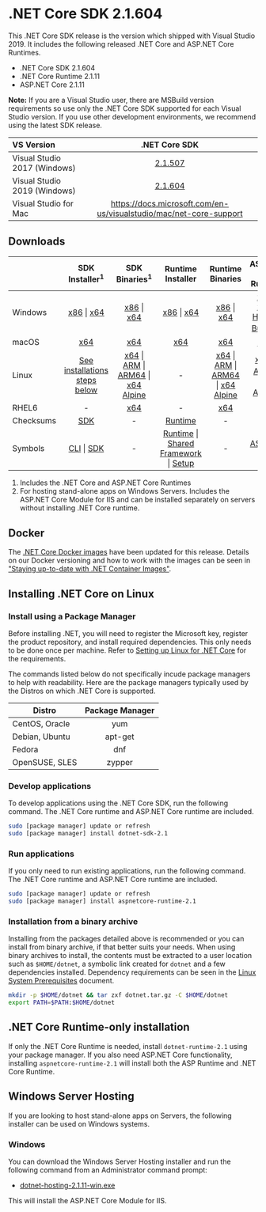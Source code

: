# .NET Core SDK 2.1.604

This .NET Core SDK release is the version which shipped with Visual Studio 2019. It includes the following released .NET Core and ASP.NET Core Runtimes.

* .NET Core SDK 2.1.604
* .NET Core Runtime 2.1.11
* ASP.NET Core 2.1.11

**Note:** If you are a Visual Studio user, there are MSBuild version requirements so use only the .NET Core SDK supported for each Visual Studio version. If you use other development environments, we recommend using the latest SDK release.

| VS Version | .NET Core SDK |
| :-- | :--: |
| Visual Studio 2017 (Windows) | [2.1.507](../2.1.11/2.1.11-download.md) |
| Visual Studio 2019 (Windows) | [2.1.604](#downloads) |
| Visual Studio for Mac | https://docs.microsoft.com/en-us/visualstudio/mac/net-core-support |

## Downloads

|           | SDK Installer<sup>1</sup>                        | SDK Binaries<sup>1</sup>                 | Runtime Installer                                        | Runtime Binaries                                 | ASP.NET Core Runtime           |
| --------- | :------------------------------------------:     | :----------------------:                 | :---------------------------:                            | :-------------------------:                      | :-----------------:            |
| Windows   | [x86][dotnet-sdk-win-x86.exe] \| [x64][dotnet-sdk-win-x64.exe] | [x86][dotnet-sdk-win-x86.zip] \| [x64][dotnet-sdk-win-x64.zip] | [x86][dotnet-runtime-win-x86.exe] \| [x64][dotnet-runtime-win-x64.exe] | [x86][dotnet-runtime-win-x86.zip] \| [x64][dotnet-runtime-win-x64.zip] | [x86][aspnetcore-runtime-win-x86.exe] \| [x64][aspnetcore-runtime-win-x64.exe] \| <br> [Hosting Bundle][dotnet-hosting-win.exe]<sup>2</sup> |
| macOS     | [x64][dotnet-sdk-osx-x64.pkg]  | [x64][dotnet-sdk-osx-x64.tar.gz]     | [x64][dotnet-runtime-osx-x64.pkg] | [x64][dotnet-runtime-osx-x64.tar.gz] | [x64][aspnetcore-runtime-osx-x64.tar.gz]<sup>1</sup>
| Linux     | [See installations steps below][linux-install]   | [x64][dotnet-sdk-linux-x64.tar.gz] \| [ARM][dotnet-sdk-linux-arm.tar.gz] \| [ARM64][dotnet-sdk-linux-arm64.tar.gz] \| [x64 Alpine][dotnet-sdk-linux-musl-x64.tar.gz] | - | [x64][dotnet-runtime-linux-x64.tar.gz] \| [ARM][dotnet-runtime-linux-arm.tar.gz] \| [ARM64][dotnet-runtime-linux-arm64.tar.gz] \| [x64 Alpine][dotnet-runtime-linux-musl-x64.tar.gz] | [x64][aspnetcore-runtime-linux-x64.tar.gz]<sup>1</sup>  \| [ARM][aspnetcore-runtime-linux-arm.tar.gz]<sup>1</sup> \| [x64 Alpine][aspnetcore-runtime-linux-musl-x64.tar.gz]<sup>1</sup> |
| RHEL6     | -                                                | [x64][dotnet-sdk-rhel.6-x64.tar.gz]                    | -                                                        | [x64][dotnet-runtime-rhel.6-x64.tar.gz] | - |
| Checksums | [SDK][checksums-sdk]                             | -                                        | [Runtime][checksums-runtime]                             | - | - |
| Symbols   | [CLI][cli-symbols.zip] \| [SDK][dotnet-sdk-symbols.zip]  | -                                        | [Runtime][coreclr-symbols.zip] \| [Shared Framework][corefx-symbols.zip] \| [Setup][core-setup-symbols.zip] | - | [ASP.NET Core][aspnet-symbols.zip] |

1. Includes the .NET Core and ASP.NET Core Runtimes
2. For hosting stand-alone apps on Windows Servers. Includes the ASP.NET Core Module for IIS and can be installed separately on servers without installing .NET Core runtime.


## Docker

The [.NET Core Docker images](https://hub.docker.com/r/microsoft/dotnet/) have been updated for this release. Details on our Docker versioning and how to work with the images can be seen in ["Staying up-to-date with .NET Container Images"](https://devblogs.microsoft.com/dotnet/staying-up-to-date-with-net-container-images/).

## Installing .NET Core on Linux

### Install using a Package Manager

Before installing .NET, you will need to register the Microsoft key, register the product repository, and install required dependencies. This only needs to be done once per machine. Refer to [Setting up Linux for .NET Core][linux-setup] for the requirements.

The commands listed below do not specifically incude package managers to help with readability. Here are the package managers typically used by the Distros on which .NET Core is supported.

| Distro | Package Manager  |
| ---             | :----:  |
| CentOS, Oracle  | yum     |
| Debian, Ubuntu  | apt-get |
| Fedora          | dnf     |
| OpenSUSE, SLES  | zypper  |

### Develop applications
To develop applications using the .NET Core SDK, run the following command. The .NET Core runtime and ASP.NET Core runtime are included.

```bash
sudo [package manager] update or refresh
sudo [package manager] install dotnet-sdk-2.1
```

### Run applications
If you only need to run existing applications, run the following command. The .NET Core runtime and ASP.NET Core runtime are included.

```bash
sudo [package manager] update or refresh
sudo [package manager] install aspnetcore-runtime-2.1
```

### Installation from a binary archive

Installing from the packages detailed above is recommended or you can install from binary archive, if that better suits your needs. When using binary archives to install, the contents must be extracted to a user location such as `$HOME/dotnet`, a symbolic link created for `dotnet` and a few dependencies installed. Dependency requirements can be seen in the [Linux System Prerequisites](https://github.com/dotnet/core/blob/master/Documentation/linux-prereqs.md) document.

```bash
mkdir -p $HOME/dotnet && tar zxf dotnet.tar.gz -C $HOME/dotnet
export PATH=$PATH:$HOME/dotnet
```

## .NET Core Runtime-only installation

If only the .NET Core Runtime is needed, install `dotnet-runtime-2.1` using your package manager. If you also need ASP.NET Core functionality, installing `aspnetcore-runtime-2.1` will install both the ASP Runtime and .NET Core Runtime.

## Windows Server Hosting

If you are looking to host stand-alone apps on Servers, the following installer can be used on Windows systems.

### Windows

You can download the Windows Server Hosting installer and run the following command from an Administrator command prompt:

* [dotnet-hosting-2.1.11-win.exe][dotnet-hosting-win.exe]

This will install the ASP.NET Core Module for IIS.

[blob-runtime]: https://dotnetcli.blob.core.windows.net/dotnet/Runtime/
[blob-sdk]: https://dotnetcli.blob.core.windows.net/dotnet/Sdk/

[dotnet-runtime-linux-arm.tar.gz]: https://download.visualstudio.microsoft.com/download/pr/7e34e5f5-e817-4ba4-9bfe-03f341e2a807/5779a613184dd09596f71681064cdaa8/dotnet-runtime-2.1.11-linux-arm.tar.gz
[dotnet-runtime-linux-arm64.tar.gz]: https://download.visualstudio.microsoft.com/download/pr/f3238746-7a47-407f-9d30-20de4bfd93e2/0c26aad99851325fd5240909f120614d/dotnet-runtime-2.1.11-linux-arm64.tar.gz
[dotnet-runtime-linux-musl-x64.tar.gz]: https://download.visualstudio.microsoft.com/download/pr/ec41f227-48b2-4a15-a10b-020003e5630b/57d30d09d6cda24b2c9baabdc999f254/dotnet-runtime-2.1.11-linux-musl-x64.tar.gz
[dotnet-runtime-linux-x64.tar.gz]: https://download.visualstudio.microsoft.com/download/pr/dd164132-d4c4-4c1a-8233-a4fc7e157935/bffa5312d613cab1a14f0858f947a6fc/dotnet-runtime-2.1.11-linux-x64.tar.gz
[dotnet-runtime-osx-x64.pkg]: https://download.visualstudio.microsoft.com/download/pr/2e53964c-4433-4668-96c4-9365c9b8a82c/9c4b64e4ed0ef36be09b8a6f7e1f677c/dotnet-runtime-2.1.11-osx-x64.pkg
[dotnet-runtime-osx-x64.tar.gz]: https://download.visualstudio.microsoft.com/download/pr/37fc6578-1d55-45a6-9abb-7c50c70d9640/f5c243f9a198185909e78018aa650dcf/dotnet-runtime-2.1.11-osx-x64.tar.gz
[dotnet-runtime-rhel.6-x64.tar.gz]: https://download.visualstudio.microsoft.com/download/pr/4753698b-f678-4470-a0cf-bcc896d78d45/8bdeb1fd072988ceb7bcf982c7f70c66/dotnet-runtime-2.1.11-rhel.6-x64.tar.gz
[dotnet-runtime-win-arm.zip]: https://download.visualstudio.microsoft.com/download/pr/cb38e0f6-8dc7-4594-9cd6-046964d3c894/b2aa5430c110c0dc6486096b4c834aaf/dotnet-runtime-2.1.11-win-arm.zip
[dotnet-runtime-win-x64.exe]: https://download.visualstudio.microsoft.com/download/pr/0a2dd531-45b5-4d59-9b8f-be5ac2d2e1de/5549783adc792b37ffd1d39c59ee44e2/dotnet-runtime-2.1.11-win-x64.exe
[dotnet-runtime-win-x64.zip]: https://download.visualstudio.microsoft.com/download/pr/e2abeb77-02c9-44e8-ac97-007610b73a18/da40662a3333b8aea5a5cd7bcdd2cc97/dotnet-runtime-2.1.11-win-x64.zip
[dotnet-runtime-win-x86.exe]: https://download.visualstudio.microsoft.com/download/pr/100156ff-737e-4e31-840b-019a13df9519/d34c5667c69603c63d4a9f509f933655/dotnet-runtime-2.1.11-win-x86.exe
[dotnet-runtime-win-x86.zip]: https://download.visualstudio.microsoft.com/download/pr/0621a50e-d816-48f4-9d87-34ed5a5cac83/7bd42f7c0028c64a638716efc9f16bc2/dotnet-runtime-2.1.11-win-x86.zip
[aspnetcore-runtime-linux-arm.tar.gz]: https://download.visualstudio.microsoft.com/download/pr/c2a18acf-4d99-4182-b663-e375bce7d11f/602d241f15d05e954fb54e4180e3fab9/aspnetcore-runtime-2.1.11-linux-arm.tar.gz
[aspnetcore-runtime-linux-musl-x64.tar.gz]: https://download.visualstudio.microsoft.com/download/pr/103a417e-384c-4c59-ac6a-ffe32f9a6d3c/f68e5e76f269a8b75c52bb965adc5b71/aspnetcore-runtime-2.1.11-linux-musl-x64.tar.gz
[aspnetcore-runtime-linux-x64.tar.gz]: https://download.visualstudio.microsoft.com/download/pr/5f0a5410-f311-47d6-a0d7-f8afe245bfc2/d4b0370ee8fdac3e8d8b0da7ec6b649a/aspnetcore-runtime-2.1.11-linux-x64.tar.gz
[aspnetcore-runtime-osx-x64.tar.gz]: https://download.visualstudio.microsoft.com/download/pr/51a5d770-1657-4a5f-a91a-7ffd6cc807d9/7e3f05213ae80a1d5c69e3ac57f79935/aspnetcore-runtime-2.1.11-osx-x64.tar.gz
[aspnetcore-runtime-win-x64.exe]: https://download.visualstudio.microsoft.com/download/pr/d5fcdd67-2037-4b72-99cc-af2c8149dd50/0efc18d67e67ef7d9866af97c04b7ff1/aspnetcore-runtime-2.1.11-win-x64.exe
[aspnetcore-runtime-win-x64.zip]: https://download.visualstudio.microsoft.com/download/pr/02857adc-b4dc-45dd-8d94-91259e32d8b0/bc59bdd5cc47a52024c215e71e2976c7/aspnetcore-runtime-2.1.11-win-x64.zip
[aspnetcore-runtime-win-x86.exe]: https://download.visualstudio.microsoft.com/download/pr/2f25a7cb-aeb0-4be8-a836-942603234572/bf992c77c51dff5f73f39475b7e7d140/aspnetcore-runtime-2.1.11-win-x86.exe
[aspnetcore-runtime-win-x86.zip]: https://download.visualstudio.microsoft.com/download/pr/9f4aafc6-5dd7-4cf7-bec8-a01e8b4fb89a/a6e483792905bbd3b2df3db4f48de13a/aspnetcore-runtime-2.1.11-win-x86.zip
[dotnet-hosting-win.exe]: https://download.visualstudio.microsoft.com/download/pr/0ad9d7d3-3cca-48e8-a5cc-07a5a6b8a020/820fd44b4eca9f31b11875d75068bb74/dotnet-hosting-2.1.11-win.exe
[dotnet-sdk-linux-arm.tar.gz]: https://download.visualstudio.microsoft.com/download/pr/d9e91a56-7cbb-48c9-90db-dae0cc76bc2d/f291e1a1bfc23c4714a93c63b240e644/dotnet-sdk-2.1.604-linux-arm.tar.gz
[dotnet-sdk-linux-arm64.tar.gz]: https://download.visualstudio.microsoft.com/download/pr/d0a2a209-68ae-4cc2-956a-9932a219b637/2d41c3435d0f960e00da1c3d46b703d7/dotnet-sdk-2.1.604-linux-arm64.tar.gz
[dotnet-sdk-linux-musl-x64.tar.gz]: https://download.visualstudio.microsoft.com/download/pr/d41802a8-768c-4234-825b-002daf129ba4/bad4dba5a0ac6d27e4b22fd77d489119/dotnet-sdk-2.1.604-linux-musl-x64.tar.gz
[dotnet-sdk-linux-x64.tar.gz]: https://download.visualstudio.microsoft.com/download/pr/811823c8-a248-462b-a0c9-9af0b9d14e2b/e7748b89f470657090a357403107a343/dotnet-sdk-2.1.604-linux-x64.tar.gz
[dotnet-sdk-osx-x64.pkg]: https://download.visualstudio.microsoft.com/download/pr/71757ee2-8f7c-4211-84f9-4bcde4830dda/f432ab619004ce88be4bb91ee73661e5/dotnet-sdk-2.1.604-osx-x64.pkg
[dotnet-sdk-osx-x64.tar.gz]: https://download.visualstudio.microsoft.com/download/pr/da34fd8b-c0a7-49de-9de3-e608087b15b2/29788073b4833476a7e3ed927049d24f/dotnet-sdk-2.1.604-osx-x64.tar.gz
[dotnet-sdk-rhel.6-x64.tar.gz]: https://download.visualstudio.microsoft.com/download/pr/18882721-223e-4b09-8fca-233da03fcebf/049ac10f08c1203a5c814685ba333a77/dotnet-sdk-2.1.604-rhel.6-x64.tar.gz
[dotnet-sdk-win-x64.exe]: https://download.visualstudio.microsoft.com/download/pr/5198af04-dc21-475f-8735-b227eff107e6/a297d10b0a327fdc7de5647393faef09/dotnet-sdk-2.1.604-win-x64.exe
[dotnet-sdk-win-x64.zip]: https://download.visualstudio.microsoft.com/download/pr/9e399a90-8826-4929-8b3c-f1750c9229fa/c2ead36aca681426c7fe58b5dc07f8ec/dotnet-sdk-2.1.604-win-x64.zip
[dotnet-sdk-win-x86.exe]: https://download.visualstudio.microsoft.com/download/pr/832547dd-d2a2-470c-8aca-6561e47de68b/c1776c7b40e4811ba5a2ce95046a639a/dotnet-sdk-2.1.604-win-x86.exe
[dotnet-sdk-win-x86.zip]: https://download.visualstudio.microsoft.com/download/pr/a1c66311-a4ca-414d-97bb-4e68e92d1532/2720057df881240470d7da9771e7e419/dotnet-sdk-2.1.604-win-x86.zip
[aspnet-symbols.zip]: https://download.visualstudio.microsoft.com/download/pr/10122067-a94f-4053-94e8-f03deda2135f/064bb8dde0397d188f6e88ed7eeac62c/aspnet-2.1.11-symbols.zip
[cli-symbols.zip]: https://download.visualstudio.microsoft.com/download/pr/fa32c182-4029-4d71-a5d8-3aad70e00f92/f2137db910cd2ea8adff8ff195b12556/cli-2.1.11-symbols.zip
[core-setup-symbols.zip]: https://download.visualstudio.microsoft.com/download/pr/b63f344a-5a87-41ae-82d2-81990ca1e867/ec5a0af3e688522dda8b7b51adbb0083/core-setup-2.1.11-symbols.zip
[coreclr-symbols.zip]: https://download.visualstudio.microsoft.com/download/pr/c6b1326f-8c0e-474a-b6c6-b372660403e3/9b2a0cb31e64bb1ad8736692284c0fec/coreclr-2.1.11-symbols.zip
[corefx-symbols.zip]: https://download.visualstudio.microsoft.com/download/pr/210587a4-fb59-49a4-8fbb-f15e95751f49/ecf9abdb30a2428236b499d2144826bc/corefx-2.1.11-symbols.zip
[dotnet-sdk-symbols.zip]: https://download.visualstudio.microsoft.com/download/pr/a782c245-3b40-4cbd-8c6e-a88758d591be/980df24ada29dd20ea452e1cb9c31d36/dotnet-sdk-2.1.11-symbols.zip
[sdk-symbols.zip]: https://download.visualstudio.microsoft.com/download/pr/ecd96463-c4bd-46a9-ab41-22dbb2d3cced/0a67923312a36cfa7aab15cd0043808c/sdk-2.1.604-symbols.zip

[checksums-runtime]: https://dotnetcli.blob.core.windows.net/dotnet/checksums/2.1.11-runtime-sha.txt
[checksums-sdk]: https://dotnetcli.blob.core.windows.net/dotnet/checksums/2.1.604-sdk-sha.txt

[linux-install]: https://www.microsoft.com/net/download/linux
[linux-setup]: https://github.com/dotnet/core/blob/master/Documentation/linux-setup.md

[dotnet-blog]: https://devblogs.microsoft.com/dotnet/net-core-may-2019/

